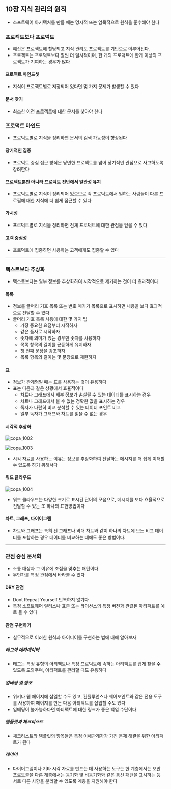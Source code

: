 ## 10장 지식 관리의 원칙

- 소프트웨어 아키텍처를 만들 때는 명시적 또는 암묵적으로 원칙을 준수해야 한다

### 프로젝트보다 프로덕트

- 예산은 프로젝트에 할당되고 지식 관리도 프로젝트를 기반으로 이루어진다.
- 프로젝트는 프로덕트보다 훨씬 더 일시적이며, 한 개의 프로덕트에 한개 이상의 프로젝트가 기여하는 경우가 많다

#### 프로젝트 마인드셋

- 지식이 프로젝트별로 저장되어 있다면 몇 가지 문제가 발생할 수 있다

#### 문서 찾기

- 최소한 이전 프로젝트에 대한 문서를 찾아야 한다

### 프로덕트 마인드

- 프로덕트별로 지식을 정리하면 문서의 검색 가능성이 향상된다

#### 장기적인 집중

- 프로덕트 중심 접근 방식은 당면한 프로젝트를 넘어 장기적인 관점으로 사고하도록 장려한다

#### 프로젝트뿐만 아니라 프로덕트 전반에서 일관성 유지

- 프로덕트별로 지식이 정리되어 있으므로 각 프로덕트에서 일하는 사람들이 다른 프로필에 대한 지식에 더 쉽게 접근할 수 있다

#### 가시성

- 프로덕트별로 지식을 정리하면 전체 프로덕트에 대한 관점을 얻을 수 있다

#### 고객 중심성

- 프로덕트에 집중하면 사용하는 고객에게도 집중할 수 있다

---

### 텍스트보다 추상화

- 텍스트보다는 일부 정보를 추상화하여 시각적으로 제기하는 것이 더 효과적이다

#### 목록

- 정보를 글머리 기호 목록 또는 번호 매기기 목록으로 표시하면 내용을 보다 효과적으로 전달할 수 있다
- 글머리 기호 목록 사용에 대한 몇 가지 팁
    - 가장 중요한 요점부터 시작하자
    - 같은 품사로 시작하자
    - 숫자에 의미가 있는 경우만 숫자를 사용하자
    - 목록 항목의 길이를 균등하게 유지하자
    - 첫 번째 문장을 강조하자
    - 목록 항목의 길이는 몇 문장으로 제한하자

#### 표

- 정보가 관계형일 때는 표를 사용하는 것이 유용하다
- 표는 다음과 같은 상황에서 효율적이다
    - 차트나 그래프에서 세부 정보가 손실될 수 있는 데이터를 표시하는 경우
    - 차트나 그래프에서 볼 수 없는 정확한 값을 표시하는 경우
    - 독자가 나란히 비교 분석할 수 있는 데이터 포인트 비교
    - 일부 독자가 그래프와 차트를 읽을 수 없는 경우

#### 시각적 추상화

![copa_1002](https://github.com/user-attachments/assets/6d5aae7e-ff7a-4c78-ae4e-1eb24842f050)

![copa_1003](https://github.com/user-attachments/assets/5e69ce24-becb-4fa4-9988-fe40be694136)



- 시각 자료를 사용하는 이유는 정보를 추상화하여 전달하는 메시지를 더 쉽게 이해할 수 있도록 하기 위해서다

#### 워드 클라우드

![copa_1004](https://github.com/user-attachments/assets/9c5c96c9-eeaf-40f3-accd-e9caf0c79f1e)


- 워드 클라우드는 다양한 크기로 표시된 단어의 모음으로, 메시지를 보다 효율적으로 전달할 수 있는 또 하나의 표현방법이다

#### 차트, 그래프, 다이어그램

- 차트와 그래프는 특히 선 그래프나 막대 차트와 같이 하나의 차트에 모든 비교 데이터를 포함하는 경우 데이터를 비교하는 데에도 좋은 방법이다.

---

### 관점 중심 문서화

- 소통 대상과 그 이유에 초점을 맞추는 패턴이다
- 무언가를 특정 관점에서 바라볼 수 있다

#### DRY 관점

- Dont Repeat Yourself 반복하지 않기다
- 특정 소프트웨어 릴리스나 표준 또는 라이선스의 특정 버전과 관련된 아티팩트를 예로 들 수 있다

#### 관점 구현하기

- 실무적으로 이러한 원칙과 아이디어를 구현하는 법에 대해 알아보자

##### 태그와 메타데이터

- 태그는 특정 유형의 아티팩트나 특정 프로덕트에 속하는 아티팩트를 쉽게 찾을 수 있도록 도와주며, 아티팩트를 관리할 때도 유용하다

##### 임베딩 및 참조

- 위키나 웹 페이지에 삽일할 수도 있고, 컨플루언스나 쉐어포인트와 같은 전용 도구를 사용하여 페이지를 만든 다음 아티팩트를 삽입할 수도 있다
- 임베딩이 불가능하다면 아티팩트에 대한 링크가 좋은 백업 수단이다

##### 템플릿과 체크리스트

- 체크리스트와 템플릿의 항목들은 특정 이해관계자가 가진 문제 해결을 위한 아티팩트가 된다

##### 레이어

- 다이어그램이나 기타 시각 자료를 만드는 데 사용하는 도구는 한 계층에서는 보안 프로토콜을 다른 계층에서는 동기화 및 비동기화와 같은 통신 패턴을 표시하는 등 서로 다른 사항을 분리할 수 있도록 계층을 지원해야 한다
